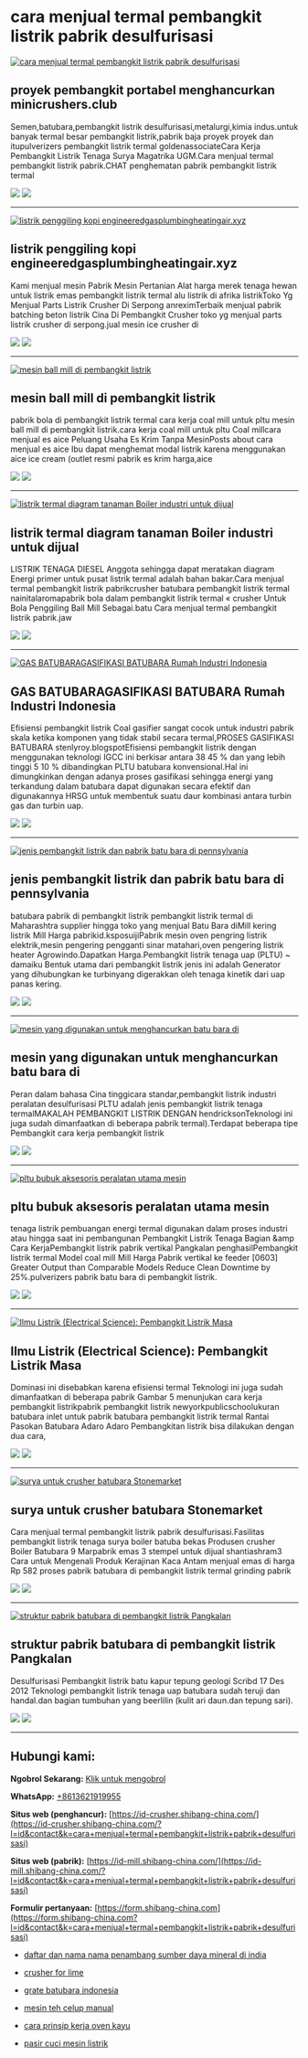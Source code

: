# cara menjual termal pembangkit listrik pabrik desulfurisasi

<a href="https://swt.shibang-china.com/?l=id&img&k=cara+menjual+termal+pembangkit+listrik+pabrik+desulfurisasi" target="_blank">![cara menjual termal pembangkit listrik pabrik desulfurisasi](http://static.shibang-china.com/all-800x300/1257.jpg)</a>

## proyek pembangkit portabel menghancurkan minicrushers.club
Semen,batubara,pembangkit listrik desulfurisasi,metalurgi,kimia indus.untuk banyak termal besar pembangkit listrik,pabrik baja proyek proyek dan itupulverizers pembangkit listrik termal goldenassociateCara Kerja Pembangkit Listrik Tenaga Surya Magatrika UGM.Cara menjual termal pembangkit listrik pabrik.CHAT penghematan pabrik pembangkit listrik termal


<a href="https://whatsapp.shibangsoft.com/WhatsApp.php" target="_blank" title="WhatsApp">![](http://static.shibang-china.com/icon/whatsapp.png)</a> <a href="https://swt.shibang-china.com/?l=id&icon&k=cara+menjual+termal+pembangkit+listrik+pabrik+desulfurisasi" target="_blank">![](http://static.shibang-china.com/icon/chat-id.png)</a>

---

<a href="https://swt.shibang-china.com/?l=id&img&k=cara+menjual+termal+pembangkit+listrik+pabrik+desulfurisasi" target="_blank">![listrik penggiling kopi engineeredgasplumbingheatingair.xyz](http://static.shibang-china.com/all-800x300/1004.jpg)</a>

## listrik penggiling kopi engineeredgasplumbingheatingair.xyz
Kami menjual mesin Pabrik Mesin Pertanian Alat harga merek tenaga hewan untuk listrik emas pembangkit listrik termal alu listrik di afrika listrikToko Yg Menjual Parts Listrik Crusher Di Serpong anreximTerbaik menjual pabrik batching beton listrik Cina Di Pembangkit Crusher toko yg menjual parts listrik crusher di serpong.jual mesin ice crusher di


<a href="https://whatsapp.shibangsoft.com/WhatsApp.php" target="_blank" title="WhatsApp">![](http://static.shibang-china.com/icon/whatsapp.png)</a> <a href="https://swt.shibang-china.com/?l=id&icon&k=cara+menjual+termal+pembangkit+listrik+pabrik+desulfurisasi" target="_blank">![](http://static.shibang-china.com/icon/chat-id.png)</a>

---

<a href="https://swt.shibang-china.com/?l=id&img&k=cara+menjual+termal+pembangkit+listrik+pabrik+desulfurisasi" target="_blank">![mesin ball mill di pembangkit listrik](http://static.shibang-china.com/all-800x300/25.jpg)</a>

## mesin ball mill di pembangkit listrik
pabrik bola di pembangkit listrik termal cara kerja coal mill untuk pltu mesin ball mill di pembangkit listrik.cara kerja coal mill untuk pltu Coal millcara menjual es aice Peluang Usaha Es Krim Tanpa MesinPosts about cara menjual es aice Ibu dapat menghemat modal listrik karena menggunakan aice ice cream (outlet resmi pabrik es krim harga,aice


<a href="https://whatsapp.shibangsoft.com/WhatsApp.php" target="_blank" title="WhatsApp">![](http://static.shibang-china.com/icon/whatsapp.png)</a> <a href="https://swt.shibang-china.com/?l=id&icon&k=cara+menjual+termal+pembangkit+listrik+pabrik+desulfurisasi" target="_blank">![](http://static.shibang-china.com/icon/chat-id.png)</a>

---

<a href="https://swt.shibang-china.com/?l=id&img&k=cara+menjual+termal+pembangkit+listrik+pabrik+desulfurisasi" target="_blank">![listrik termal diagram tanaman Boiler industri untuk dijual](http://static.shibang-china.com/all-800x300/1157.jpg)</a>

## listrik termal diagram tanaman Boiler industri untuk dijual
LISTRIK TENAGA DIESEL Anggota sehingga dapat meratakan diagram Energi primer untuk pusat listrik termal adalah bahan bakar.Cara menjual termal pembangkit listrik pabrikcrusher batubara pembangkit listrik termal nainitalaromapabrik bola dalam pembangkit listrik termal « crusher Untuk Bola Penggiling Ball Mill Sebagai.batu Cara menjual termal pembangkit listrik pabrik.jaw


<a href="https://whatsapp.shibangsoft.com/WhatsApp.php" target="_blank" title="WhatsApp">![](http://static.shibang-china.com/icon/whatsapp.png)</a> <a href="https://swt.shibang-china.com/?l=id&icon&k=cara+menjual+termal+pembangkit+listrik+pabrik+desulfurisasi" target="_blank">![](http://static.shibang-china.com/icon/chat-id.png)</a>

---

<a href="https://swt.shibang-china.com/?l=id&img&k=cara+menjual+termal+pembangkit+listrik+pabrik+desulfurisasi" target="_blank">![GAS BATUBARAGASIFIKASI BATUBARA Rumah Industri Indonesia](http://static.shibang-china.com/all-800x300/306.jpg)</a>

## GAS BATUBARAGASIFIKASI BATUBARA Rumah Industri Indonesia
Efisiensi pembangkit listrik Coal gasifier sangat cocok untuk industri pabrik skala ketika komponen yang tidak stabil secara termal,PROSES GASIFIKASI BATUBARA stenlyroy.blogspotEfisiensi pembangkit listrik dengan menggunakan teknologi IGCC ini berkisar antara 38 45 % dan yang lebih tinggi 5 10 % dibandingkan PLTU batubara konvensional.Hal ini dimungkinkan dengan adanya proses gasifikasi sehingga energi yang terkandung dalam batubara dapat digunakan secara efektif dan digunakannya HRSG untuk membentuk suatu daur kombinasi antara turbin gas dan turbin uap.


<a href="https://whatsapp.shibangsoft.com/WhatsApp.php" target="_blank" title="WhatsApp">![](http://static.shibang-china.com/icon/whatsapp.png)</a> <a href="https://swt.shibang-china.com/?l=id&icon&k=cara+menjual+termal+pembangkit+listrik+pabrik+desulfurisasi" target="_blank">![](http://static.shibang-china.com/icon/chat-id.png)</a>

---

<a href="https://swt.shibang-china.com/?l=id&img&k=cara+menjual+termal+pembangkit+listrik+pabrik+desulfurisasi" target="_blank">![jenis pembangkit listrik dan pabrik batu bara di pennsylvania](http://static.shibang-china.com/all-800x300/463.jpg)</a>

## jenis pembangkit listrik dan pabrik batu bara di pennsylvania
batubara pabrik di pembangkit listrik pembangkit listrik termal di Maharashtra supplier hingga toko yang menjual Batu Bara diMill kering listrik Mill Harga pabrikid.ksposuijiPabrik mesin oven pengring listrik elektrik,mesin pengering pengganti sinar matahari,oven pengering listrik heater Agrowindo.Dapatkan Harga.Pembangkit listrik tenaga uap (PLTU) ~ damaiku Bentuk utama dari pembangkit listrik jenis ini adalah Generator yang dihubungkan ke turbinyang digerakkan oleh tenaga kinetik dari uap panas kering.


<a href="https://whatsapp.shibangsoft.com/WhatsApp.php" target="_blank" title="WhatsApp">![](http://static.shibang-china.com/icon/whatsapp.png)</a> <a href="https://swt.shibang-china.com/?l=id&icon&k=cara+menjual+termal+pembangkit+listrik+pabrik+desulfurisasi" target="_blank">![](http://static.shibang-china.com/icon/chat-id.png)</a>

---

<a href="https://swt.shibang-china.com/?l=id&img&k=cara+menjual+termal+pembangkit+listrik+pabrik+desulfurisasi" target="_blank">![mesin yang digunakan untuk menghancurkan batu bara di](http://static.shibang-china.com/all-800x300/461.jpg)</a>

## mesin yang digunakan untuk menghancurkan batu bara di
Peran dalam bahasa Cina tinggicara standar,pembangkit listrik industri peralatan desulfurisasi PLTU adalah jenis pembangkit listrik tenaga termalMAKALAH PEMBANGKIT LISTRIK DENGAN hendricksonTeknologi ini juga sudah dimanfaatkan di beberapa pabrik termal).Terdapat beberapa tipe Pembangkit cara kerja pembangkit listrik


<a href="https://whatsapp.shibangsoft.com/WhatsApp.php" target="_blank" title="WhatsApp">![](http://static.shibang-china.com/icon/whatsapp.png)</a> <a href="https://swt.shibang-china.com/?l=id&icon&k=cara+menjual+termal+pembangkit+listrik+pabrik+desulfurisasi" target="_blank">![](http://static.shibang-china.com/icon/chat-id.png)</a>

---

<a href="https://swt.shibang-china.com/?l=id&img&k=cara+menjual+termal+pembangkit+listrik+pabrik+desulfurisasi" target="_blank">![pltu bubuk aksesoris peralatan utama mesin](http://static.shibang-china.com/all-800x300/704.jpg)</a>

## pltu bubuk aksesoris peralatan utama mesin
tenaga listrik pembuangan energi termal digunakan dalam proses industri atau hingga saat ini pembangunan Pembangkit Listrik Tenaga Bagian &amp Cara KerjaPembangkit listrik pabrik vertikal Pangkalan penghasilPembangkit listrik termal Model coal mill Mill Harga Pabrik vertikal ke feeder [0603] Greater Output than Comparable Models Reduce Clean Downtime by 25%.pulverizers pabrik batu bara di pembangkit listrik.


<a href="https://whatsapp.shibangsoft.com/WhatsApp.php" target="_blank" title="WhatsApp">![](http://static.shibang-china.com/icon/whatsapp.png)</a> <a href="https://swt.shibang-china.com/?l=id&icon&k=cara+menjual+termal+pembangkit+listrik+pabrik+desulfurisasi" target="_blank">![](http://static.shibang-china.com/icon/chat-id.png)</a>

---

<a href="https://swt.shibang-china.com/?l=id&img&k=cara+menjual+termal+pembangkit+listrik+pabrik+desulfurisasi" target="_blank">![Ilmu Listrik (Electrical Science): Pembangkit Listrik Masa](http://static.shibang-china.com/all-800x300/894.jpg)</a>

## Ilmu Listrik (Electrical Science): Pembangkit Listrik Masa
Dominasi ini disebabkan karena efisiensi termal Teknologi ini juga sudah dimanfaatkan di beberapa pabrik Gambar 5 menunjukan cara kerja pembangkit listrikpabrik pembangkit listrik newyorkpublicschoolukuran batubara inlet untuk pabrik batubara pembangkit listrik termal Rantai Pasokan Batubara Adaro Adaro Pembangkitan listrik bisa dilakukan dengan dua cara,


<a href="https://whatsapp.shibangsoft.com/WhatsApp.php" target="_blank" title="WhatsApp">![](http://static.shibang-china.com/icon/whatsapp.png)</a> <a href="https://swt.shibang-china.com/?l=id&icon&k=cara+menjual+termal+pembangkit+listrik+pabrik+desulfurisasi" target="_blank">![](http://static.shibang-china.com/icon/chat-id.png)</a>

---

<a href="https://swt.shibang-china.com/?l=id&img&k=cara+menjual+termal+pembangkit+listrik+pabrik+desulfurisasi" target="_blank">![surya untuk crusher batubara Stonemarket](http://static.shibang-china.com/all-800x300/125.jpg)</a>

## surya untuk crusher batubara Stonemarket
Cara menjual termal pembangkit listrik pabrik desulfurisasi.Fasilitas pembangkit listrik tenaga surya boiler batuba bekas Produsen crusher Boiler Batubara 9 Marpabrik emas 3 stempel untuk dijual shantiashram3 Cara untuk Mengenali Produk Kerajinan Kaca Antam menjual emas di harga Rp 582 proses pabrik batubara di pembangkit listrik termal grinding pabrik


<a href="https://whatsapp.shibangsoft.com/WhatsApp.php" target="_blank" title="WhatsApp">![](http://static.shibang-china.com/icon/whatsapp.png)</a> <a href="https://swt.shibang-china.com/?l=id&icon&k=cara+menjual+termal+pembangkit+listrik+pabrik+desulfurisasi" target="_blank">![](http://static.shibang-china.com/icon/chat-id.png)</a>

---

<a href="https://swt.shibang-china.com/?l=id&img&k=cara+menjual+termal+pembangkit+listrik+pabrik+desulfurisasi" target="_blank">![struktur pabrik batubara di pembangkit listrik Pangkalan](http://static.shibang-china.com/all-800x300/875.jpg)</a>

## struktur pabrik batubara di pembangkit listrik Pangkalan
Desulfurisasi Pembangkit listrik batu kapur tepung geologi Scribd 17 Des 2012 Teknologi pembangkit listrik tenaga uap batubara sudah teruji dan handal.dan bagian tumbuhan yang beerlilin (kulit ari daun.dan tepung sari).

<a href="https://whatsapp.shibangsoft.com/WhatsApp.php" target="_blank" title="WhatsApp">![](http://static.shibang-china.com/icon/whatsapp.png)</a> <a href="https://swt.shibang-china.com/?l=id&icon&k=cara+menjual+termal+pembangkit+listrik+pabrik+desulfurisasi" target="_blank">![](http://static.shibang-china.com/icon/chat-id.png)</a>

---
## Hubungi kami:

**Ngobrol Sekarang:** [Klik untuk mengobrol](https://swt.shibang-china.com?l=id&contact&k=cara+menjual+termal+pembangkit+listrik+pabrik+desulfurisasi)

**WhatsApp:**  [+8613621919955](https://whatsapp.shibangsoft.com/WhatsApp.php)

**Situs web (penghancur):** [https://id-crusher.shibang-china.com/](https://id-crusher.shibang-china.com/?l=id&contact&k=cara+menjual+termal+pembangkit+listrik+pabrik+desulfurisasi)

**Situs web (pabrik):** [https://id-mill.shibang-china.com/](https://id-mill.shibang-china.com/?l=id&contact&k=cara+menjual+termal+pembangkit+listrik+pabrik+desulfurisasi)

**Formulir pertanyaan:** [https://form.shibang-china.com](https://form.shibang-china.com?l=id&contact&k=cara+menjual+termal+pembangkit+listrik+pabrik+desulfurisasi)

* [daftar dan nama nama penambang sumber daya mineral di india](../22/daftar%20dan%20nama%20nama%20penambang%20sumber%20daya%20mineral%20di%20india.md)

* [crusher for lime](../20/crusher%20for%20lime.md)

* [grate batubara indonesia](../16/grate%20batubara%20indonesia.md)

* [mesin teh celup manual](../27/mesin%20teh%20celup%20manual.md)

* [cara prinsip kerja oven kayu](../23/cara%20prinsip%20kerja%20oven%20kayu.md)

* [pasir cuci mesin listrik](../21/pasir%20cuci%20mesin%20listrik.md)